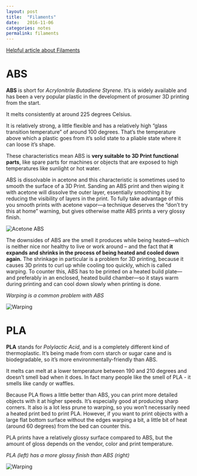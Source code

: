 ```yaml
---
layout: post
title:  "Filaments"
date:   2016-11-06
categories: notes
permalink: filaments
---
```


[Helpful article about Filaments](http://makezine.com/2014/11/11/abs-or-pla-choosing-the-right-filament/)

# ABS

**ABS** is short for *Acrylonitrile Butadiene Styrene*. It’s is widely available and has been a very popular plastic in the development of prosumer 3D printing from the start. 

It melts consistently at around 225 degrees Celsius.

It is relatively strong, a little flexible and has a relatively high “glass transition temperature” of around 100 degrees. That’s the temperature above which a plastic goes from it’s solid state to a pliable state where it can loose it’s shape. 

These characteristics mean ABS is **very suitable to 3D Print functional parts**, like spare parts for machines or objects that are exposed to high temperatures like sunlight or hot water.

ABS is dissolvable in acetone and this characteristic is sometimes used to smooth the surface of a 3D Print. Sanding an ABS print and then wiping it with acetone will dissolve the outer layer, essentially smoothing it by reducing the visibility of layers in the print. To fully take advantage of this you smooth prints with acetone vapor—a technique deserves the “don’t try this at home” warning, but gives otherwise matte ABS prints a very glossy finish.

![Acetone ABS](/form-fall-16/assets/acetone-abs.jpg)

The downsides of ABS are the smell it produces while being heated—which is neither nice nor healthy to live or work around – and the fact that **it expands and shrinks in the process of being heated and cooled down again.** The shrinkage in particular is a problem for 3D printing, because it causes 3D prints to curl up while cooling too quickly, which is called warping. To counter this, ABS has to be printed on a heated build plate—and preferably in an enclosed, heated build chamber—so it stays warm during printing and can cool down slowly when printing is done.

*Warping is a common problem with ABS*

![Warping](/form-fall-16/assets/warping.png)


# PLA

**PLA** stands for *Polylactic Acid*, and is a completely different kind of thermoplastic. It’s being made from corn starch or sugar cane and is biodegradable, so it’s more environmentally-friendly than ABS. 

It melts can melt at a lower temperature between 190 and 210 degrees and doesn’t smell bad when it does. In fact many people like the smell of PLA - it smells like candy or waffles.

Because PLA flows a little better than ABS, you can print more detailed objects with it at higher speeds. It’s especially good at producing sharp corners. It also is a lot less prune to warping, so you won’t necessarily need a heated print bed to print PLA. However, if you want to print objects with a large flat bottom surface without the edges warping a bit, a little bit of heat (around 60 degrees) from the bed can counter this. 

PLA prints have a relatively glossy surface compared to ABS, but the amount of gloss depends on the vendor, color and print temperature.

*PLA (left) has a more glossy finish than ABS (right)*

![Warping](/form-fall-16/assets/abspla.png)


<!-- # HIPS -->
